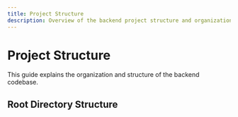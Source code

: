 ```yaml
---
title: Project Structure
description: Overview of the backend project structure and organization
---
```


# Project Structure

This guide explains the organization and structure of the backend codebase.

## Root Directory Structure
